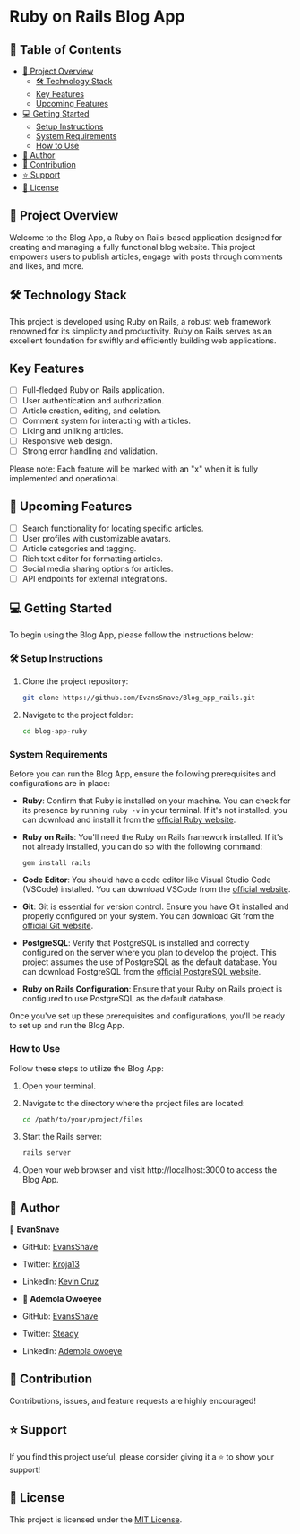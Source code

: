# Ruby on Rails Blog App

## 📗 Table of Contents

- [📖 Project Overview](#about-project)
  - [🛠 Technology Stack](#built-with)
  - [Key Features](#key-features)
  - [Upcoming Features](#future-project)
- [💻 Getting Started](#getting-started)
  - [Setup Instructions](#setup)
  - [System Requirements](#prerequisites)
  - [How to Use](#usage)
- [👥 Author](#authors)
- [🤝 Contribution](#contributing)
- [⭐️ Support](#support)
- [📜 License](#license)

## 📖 Project Overview <a name="about-project"></a>

Welcome to the Blog App, a Ruby on Rails-based application designed for creating and managing a fully functional blog website. This project empowers users to publish articles, engage with posts through comments and likes, and more.

## 🛠 Technology Stack <a name="built-with"></a>

This project is developed using Ruby on Rails, a robust web framework renowned for its simplicity and productivity. Ruby on Rails serves as an excellent foundation for swiftly and efficiently building web applications.

##  Key Features <a name="key-features"></a>

- [ ] Full-fledged Ruby on Rails application.
- [ ] User authentication and authorization.
- [ ] Article creation, editing, and deletion.
- [ ] Comment system for interacting with articles.
- [ ] Liking and unliking articles.
- [ ] Responsive web design.
- [ ] Strong error handling and validation.

Please note: Each feature will be marked with an "x" when it is fully implemented and operational.

## 🔭 Upcoming Features <a name="future-project"></a>

- [ ] Search functionality for locating specific articles.
- [ ] User profiles with customizable avatars.
- [ ] Article categories and tagging.
- [ ] Rich text editor for formatting articles.
- [ ] Social media sharing options for articles.
- [ ] API endpoints for external integrations.

## 💻 Getting Started <a name="getting-started"></a>

To begin using the Blog App, please follow the instructions below:

### 🛠 Setup Instructions <a name="setup"></a>

1. Clone the project repository:

   ```bash
   git clone https://github.com/EvansSnave/Blog_app_rails.git
    ```

2. Navigate to the project folder:

    ```bash
    cd blog-app-ruby
    ```

### System Requirements <a name="prerequisites"></a>
Before you can run the Blog App, ensure the following prerequisites and configurations are in place:

- **Ruby**: Confirm that Ruby is installed on your machine. You can check for its presence by running `ruby -v` in your terminal. If it's not installed, you can download and install it from the [official Ruby website](https://www.ruby-lang.org/en/documentation/installation/).

- **Ruby on Rails**: You'll need the Ruby on Rails framework installed. If it's not already installed, you can do so with the following command:
  ```
  gem install rails
  ```

- **Code Editor**: You should have a code editor like Visual Studio Code (VSCode) installed. You can download VSCode from the [official website](https://code.visualstudio.com/).

- **Git**: Git is essential for version control. Ensure you have Git installed and properly configured on your system. You can download Git from the [official Git website](https://git-scm.com/downloads).

- **PostgreSQL**: Verify that PostgreSQL is installed and correctly configured on the server where you plan to develop the project. This project assumes the use of PostgreSQL as the default database. You can download PostgreSQL from the [official PostgreSQL website](https://www.postgresql.org/download/).

- **Ruby on Rails Configuration**: Ensure that your Ruby on Rails project is configured to use PostgreSQL as the default database.

Once you've set up these prerequisites and configurations, you'll be ready to set up and run the Blog App.

### How to Use <a name="usage"></a>
Follow these steps to utilize the Blog App:

1. Open your terminal.

2. Navigate to the directory where the project files are located:

   ```bash
   cd /path/to/your/project/files
   ```

3. Start the Rails server:

   ```bash
   rails server
   ```

4. Open your web browser and visit http://localhost:3000 to access the Blog App.

## 👥 Author <a name="authors"></a>

👤 **EvanSnave**

- GitHub: [EvansSnave](https://github.com/EvansSnave)
- Twitter: [Kroja13](https://twitter.com/Kroja13)
- LinkedIn: [Kevin Cruz](https://www.linkedin.com/in/kevin-cruz-25159a201/)

- 👤 **Ademola Owoeyee**

- GitHub: [EvansSnave](https://github.com/Ademola-coding)
- Twitter: [Steady](https://twitter.com/Steady1700)
- LinkedIn: [Ademola owoeye](https://www.linkedin.com/in/ademola-owoeye/)

## 🤝 Contribution <a name="contributing"></a>

Contributions, issues, and feature requests are highly encouraged! 

## ⭐️ Support <a name="support"></a>
If you find this project useful, please consider giving it a ⭐️ to show your support!

## 📜 License <a name="license"></a>
This project is licensed under the [MIT License](https://github.com/EvansSnave/Blog_app_rails/blob/dev/LICENSE).
